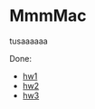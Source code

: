 # MmmMac
tusaaaaaa

Done:
- [hw1](https://github.com/fox-flex/MmmMac/tree/hmm1)
- [hw2](https://github.com/fox-flex/MmmMac/tree/hmm2)
- [hw3](https://github.com/fox-flex/MmmMac/tree/hmm3)
